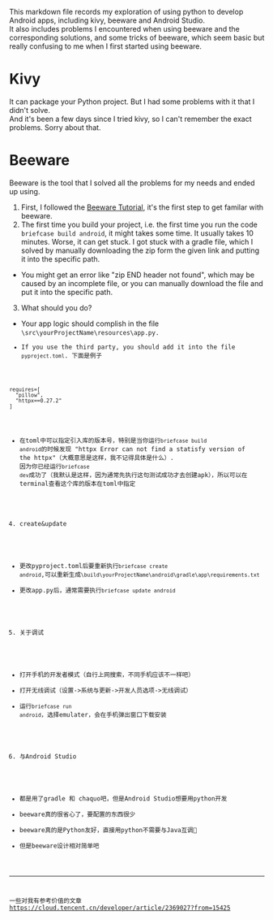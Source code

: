 This markdown file records my exploration of using python to develop Android apps, including kivy, beeware and Android Studio. \
It also includes problems I encountered when using beeware and the corresponding solutions, and some tricks of beeware, which seem basic but really confusing to me when I first started using beeware.

# Kivy
It can package your Python project. But I had some problems with it that I didn't solve.\
And it's been a few days since I tried kivy, so I can't remember the exact problems. Sorry about that.

# Beeware
Beeware is the tool that I solved all the problems for my needs and ended up using.
1. First, I followed the [Beeware Tutorial](https://docs.beeware.org/en/latest/), it's the first step to get familar with beeware.
2. The first time you build your project, i.e. the first time you run the code <code>briefcase build android</code>, it might takes some time. It usually takes 10 minutes. Worse, it can get stuck. I got stuck with a gradle file, which I solved by manually downloading the zip form the given link and putting it into the specific path.
- You might get an error like "zip END header not found", which may be caused by an incomplete file, or you can manually download the file  and put it into the specific path.
3. What should you do?
- Your app logic should complish in the file <code>\src\yourProjectName\resources\app.py</de>.
- If you use the third party, you should add it into the file <code>pyproject.toml</code>. 下面是例子
```
requires=[
  "pillow",
  "httpx==0.27.2"
]
```
- 在toml中可以指定引入库的版本号，特别是当你运行<code>briefcase build android</code>的时候发现 "httpx Error can not find a statisfy version of the httpx"（大概意思是这样，我不记得具体是什么）. 因为你已经运行<code>briefcase dev</code>成功了（我默认是这样，因为通常先执行这句测试成功才去创建apk），所以可以在terminal查看这个库的版本在toml中指定
4. create&update
- 更改pyproject.toml后要重新执行<code>briefcase create android</code>,可以重新生成<code>\build\yourProjectName\android\gradle\app\requirements.txt</code>
- 更改app.py后，通常需要执行<code>briefcase update android</code>
5. 关于调试
- 打开手机的开发者模式（自行上网搜索，不同手机应该不一样吧）
- 打开无线调试（设置->系统与更新->开发人员选项->无线调试）
- 运行<code>briefcase run android</code>，选择emulater，会在手机弹出窗口下载安装
6. 与Android Studio
- 都是用了gradle 和 chaquo吧，但是Android Studio想要用python开发
- beeware真的很省心了，要配置的东西很少
- beeware真的是Python友好，直接用python不需要与Java互调🤤
- 但是beeware设计相对简单吧

- - - - - - - - 
一些对我有参考价值的文章
https://cloud.tencent.cn/developer/article/2369027?from=15425
